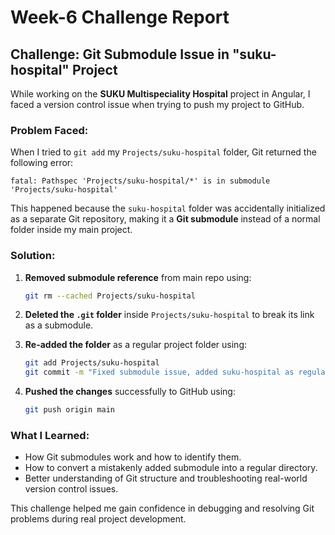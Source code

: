 # Week-6 Challenge Report

## Challenge: Git Submodule Issue in "suku-hospital" Project

While working on the **SUKU Multispeciality Hospital** project in Angular, I faced a version control issue when trying to push my project to GitHub. 

### Problem Faced:
When I tried to `git add` my `Projects/suku-hospital` folder, Git returned the following error:

```
fatal: Pathspec 'Projects/suku-hospital/*' is in submodule 'Projects/suku-hospital'
```

This happened because the `suku-hospital` folder was accidentally initialized as a separate Git repository, making it a **Git submodule** instead of a normal folder inside my main project.

### Solution:
1. **Removed submodule reference** from main repo using:
   ```bash
   git rm --cached Projects/suku-hospital
   ```

2. **Deleted the `.git` folder** inside `Projects/suku-hospital` to break its link as a submodule.

3. **Re-added the folder** as a regular project folder using:
   ```bash
   git add Projects/suku-hospital
   git commit -m "Fixed submodule issue, added suku-hospital as regular folder"
   ```

4. **Pushed the changes** successfully to GitHub using:
   ```bash
   git push origin main
   ```

### What I Learned:
- How Git submodules work and how to identify them.
- How to convert a mistakenly added submodule into a regular directory.
- Better understanding of Git structure and troubleshooting real-world version control issues.

This challenge helped me gain confidence in debugging and resolving Git problems during real project development.
